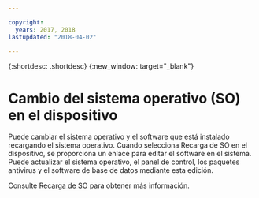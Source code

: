 ```yaml
---

copyright:
  years: 2017, 2018
lastupdated: "2018-04-02"

---
```


{:shortdesc: .shortdesc}
{:new_window: target="_blank"}


# Cambio del sistema operativo (SO) en el dispositivo

Puede cambiar el sistema operativo y el software que está instalado recargando el sistema operativo. Cuando selecciona Recarga de SO en el dispositivo, se proporciona un enlace para editar el software en el sistema. Puede actualizar el sistema operativo, el panel de control, los paquetes antivirus y el software de base de datos mediante esta edición.

Consulte [Recarga de SO](../infrastructure/software/vsi_reload_os.html#reloading-an-os) para obtener más información.
